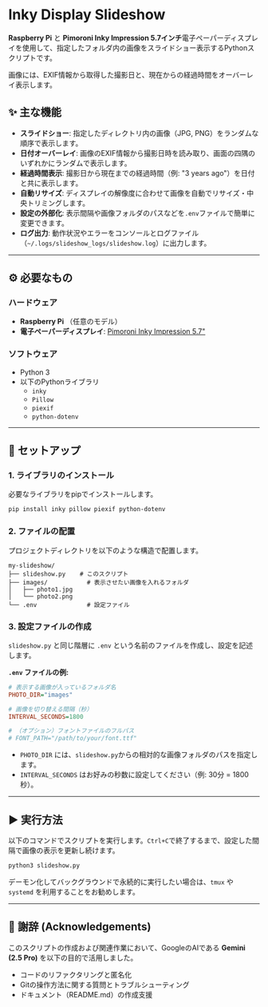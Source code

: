 # Inky Display Slideshow

**Raspberry Pi** と **Pimoroni Inky Impression 5.7インチ**電子ペーパーディスプレイを使用して、指定したフォルダ内の画像をスライドショー表示するPythonスクリプトです。

画像には、EXIF情報から取得した撮影日と、現在からの経過時間をオーバーレイ表示します。

## ✨ 主な機能

  * **スライドショー**: 指定したディレクトリ内の画像（JPG, PNG）をランダムな順序で表示します。
  * **日付オーバーレイ**: 画像のEXIF情報から撮影日時を読み取り、画面の四隅のいずれかにランダムで表示します。
  * **経過時間表示**: 撮影日から現在までの経過時間（例: "3 years ago"）を日付と共に表示します。
  * **自動リサイズ**: ディスプレイの解像度に合わせて画像を自動でリサイズ・中央トリミングします。
  * **設定の外部化**: 表示間隔や画像フォルダのパスなどを`.env`ファイルで簡単に変更できます。
  * **ログ出力**: 動作状況やエラーをコンソールとログファイル（`~/.logs/slideshow_logs/slideshow.log`）に出力します。

-----

## ⚙️ 必要なもの

### ハードウェア

  * **Raspberry Pi** （任意のモデル）
  * **電子ペーパーディスプレイ**: [Pimoroni Inky Impression 5.7"](https://shop.pimoroni.com/products/inky-impression-5-7?variant=32298701324371)

### ソフトウェア

  * Python 3
  * 以下のPythonライブラリ
      * `inky`
      * `Pillow`
      * `piexif`
      * `python-dotenv`

-----

## 🚀 セットアップ

### 1\. ライブラリのインストール

必要なライブラリをpipでインストールします。

```sh
pip install inky pillow piexif python-dotenv
```

### 2\. ファイルの配置

プロジェクトディレクトリを以下のような構造で配置します。

```
my-slideshow/
├── slideshow.py    # このスクリプト
├── images/           # 表示させたい画像を入れるフォルダ
│   ├── photo1.jpg
│   └── photo2.png
└── .env              # 設定ファイル
```

### 3\. 設定ファイルの作成

`slideshow.py` と同じ階層に `.env` という名前のファイルを作成し、設定を記述します。

**`.env` ファイルの例:**

```ini
# 表示する画像が入っているフォルダ名
PHOTO_DIR="images"

# 画像を切り替える間隔（秒）
INTERVAL_SECONDS=1800

# （オプション）フォントファイルのフルパス
# FONT_PATH="/path/to/your/font.ttf"
```

  * `PHOTO_DIR` には、`slideshow.py`からの相対的な画像フォルダのパスを指定します。
  * `INTERVAL_SECONDS` はお好みの秒数に設定してください（例: 30分 = 1800秒）。

-----

## ▶️ 実行方法

以下のコマンドでスクリプトを実行します。`Ctrl+C`で終了するまで、設定した間隔で画像の表示を更新し続けます。

```sh
python3 slideshow.py
```

デーモン化してバックグラウンドで永続的に実行したい場合は、`tmux` や `systemd` を利用することをお勧めします。

-----

## 🙏 謝辞 (Acknowledgements)

このスクリプトの作成および関連作業において、GoogleのAIである **Gemini (2.5 Pro)** を以下の目的で活用しました。

  * コードのリファクタリングと匿名化
  * Gitの操作方法に関する質問とトラブルシューティング
  * ドキュメント（README.md）の作成支援
